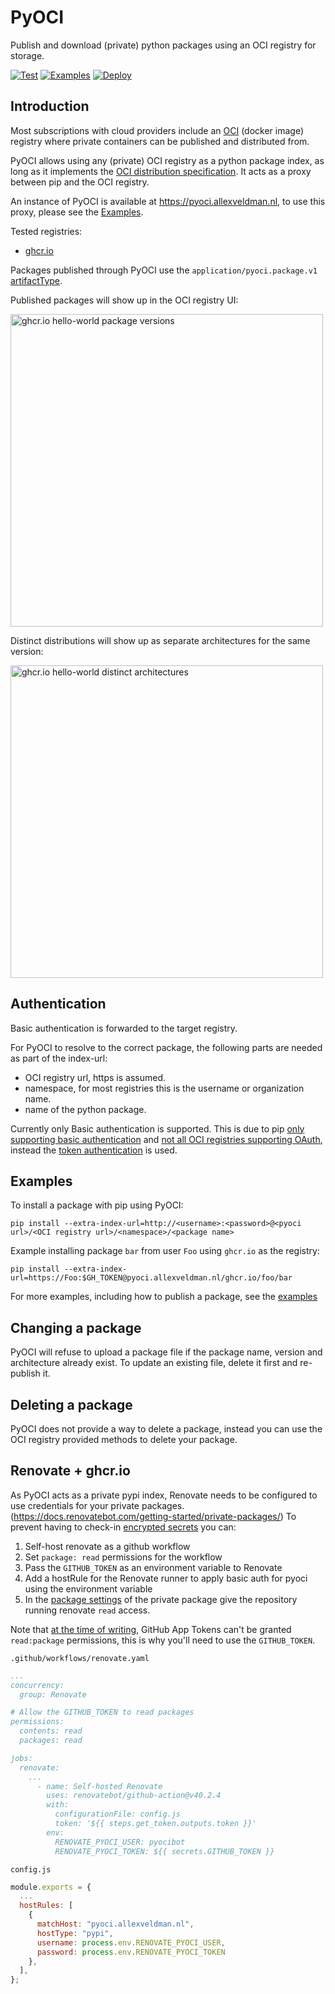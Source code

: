 # PyOCI
Publish and download (private) python packages using an OCI registry for storage.

[![Test](https://github.com/AllexVeldman/pyoci/actions/workflows/test.yaml/badge.svg)](https://github.com/AllexVeldman/pyoci/actions/workflows/test.yaml)
[![Examples](https://github.com/AllexVeldman/pyoci/actions/workflows/examples.yaml/badge.svg)](https://github.com/AllexVeldman/pyoci/actions/workflows/examples.yaml)
[![Deploy](https://github.com/AllexVeldman/pyoci/actions/workflows/deploy.yaml/badge.svg)](https://github.com/AllexVeldman/pyoci/actions/workflows/deploy.yaml)

## Introduction
Most subscriptions with cloud providers include an [OCI](https://opencontainers.org/) (docker image) registry where private containers can be published and distributed from.

PyOCI allows using any (private) OCI registry as a python package index, as long as it implements the [OCI distribution specification](https://github.com/opencontainers/distribution-spec/blob/main/spec.md).
It acts as a proxy between pip and the OCI registry.

An instance of PyOCI is available at https://pyoci.allexveldman.nl, to use this proxy, please see the [Examples](#Examples).

Tested registries:
- [ghcr.io](https://docs.github.com/en/packages/working-with-a-github-packages-registry/working-with-the-container-registry)

Packages published through PyOCI use the `application/pyoci.package.v1` [artifactType](https://github.com/opencontainers/image-spec/blob/v1.1.0/manifest.md#guidelines-for-artifact-usage).

Published packages will show up in the OCI registry UI:

<img width="500" alt="ghcr.io hello-world package versions" src="https://github.com/user-attachments/assets/c3595da9-91e7-4ee6-b890-2ed9baca3c9d">


Distinct distributions will show up as separate architectures for the same version:

<img width="500" alt="ghcr.io hello-world distinct architectures" src="https://github.com/user-attachments/assets/63d130cf-5551-4131-b48b-a6e8f259cbc5">

## Authentication
Basic authentication is forwarded to the target registry.

For PyOCI to resolve to the correct package, the following parts are needed as part of the index-url:
- OCI registry url, https is assumed.
- namespace, for most registries this is the username or organization name.
- name of the python package.

Currently only Basic authentication is supported.
This is due to pip [only supporting basic authentication](https://pip.pypa.io/en/stable/topics/authentication/#basic-http-authentication)
and [not all OCI registries supporting OAuth](https://distribution.github.io/distribution/spec/auth/oauth/),
instead the [token authentication](https://distribution.github.io/distribution/spec/auth/token/) is used.

## Examples
To install a package with pip using PyOCI:
```commandline
pip install --extra-index-url=http://<username>:<password>@<pyoci url>/<OCI registry url>/<namespace>/<package name>
```
Example installing package `bar` from user `Foo` using `ghcr.io` as the registry:
```commandline
pip install --extra-index-url=https://Foo:$GH_TOKEN@pyoci.allexveldman.nl/ghcr.io/foo/bar
```

For more examples, including how to publish a package, see the [examples](/docs/examples)

## Changing a package
PyOCI will refuse to upload a package file if the package name, version and architecture already exist.
To update an existing file, delete it first and re-publish it.

## Deleting a package
PyOCI does not provide a way to delete a package, instead you can use the OCI registry provided methods to delete your package.

## Renovate + ghcr.io
As PyOCI acts as a private pypi index, Renovate needs to be configured to use credentials for your private packages.
(https://docs.renovatebot.com/getting-started/private-packages/)
To prevent having to check-in [encrypted secrets](https://docs.renovatebot.com/getting-started/private-packages/#encrypting-secrets)
you can:
1. Self-host renovate as a github workflow
2. Set `package: read` permissions for the workflow
3. Pass the `GITHUB_TOKEN` as an environment variable to Renovate 
4. Add a hostRule for the Renovate runner to apply basic auth for pyoci using the environment variable
5. In the [package settings](https://docs.github.com/en/packages/learn-github-packages/configuring-a-packages-access-control-and-visibility#ensuring-workflow-access-to-your-package) of the private package give the repository running renovate `read` access.

Note that [at the time of writing](https://github.com/orgs/community/discussions/24636), GitHub App Tokens can't be granted `read:package` permissions,
this is why you'll need to use the `GITHUB_TOKEN`.

`.github/workflows/renovate.yaml`
```yaml
...
concurrency:
  group: Renovate

# Allow the GITHUB_TOKEN to read packages
permissions:
  contents: read
  packages: read

jobs:
  renovate:
    ...
      - name: Self-hosted Renovate
        uses: renovatebot/github-action@v40.2.4
        with:
          configurationFile: config.js
          token: '${{ steps.get_token.outputs.token }}'
        env:
          RENOVATE_PYOCI_USER: pyocibot
          RENOVATE_PYOCI_TOKEN: ${{ secrets.GITHUB_TOKEN }}
```

`config.js`
```js
module.exports = {
  ...
  hostRules: [
    {
      matchHost: "pyoci.allexveldman.nl",
      hostType: "pypi",
      username: process.env.RENOVATE_PYOCI_USER,
      password: process.env.RENOVATE_PYOCI_TOKEN
    },
  ],
};
```
